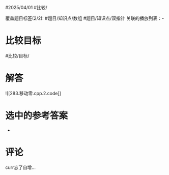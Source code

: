 #2025/04/01 #比较/

覆盖题目标签(2/2):  #题目/知识点/数组 #题目/知识点/双指针
关联的播放列表：-

# 比较目标

#比较/目标/

# 解答

![[283.移动零.cpp.2.code]]

# 选中的参考答案

-

# 评论

curr忘了自增...